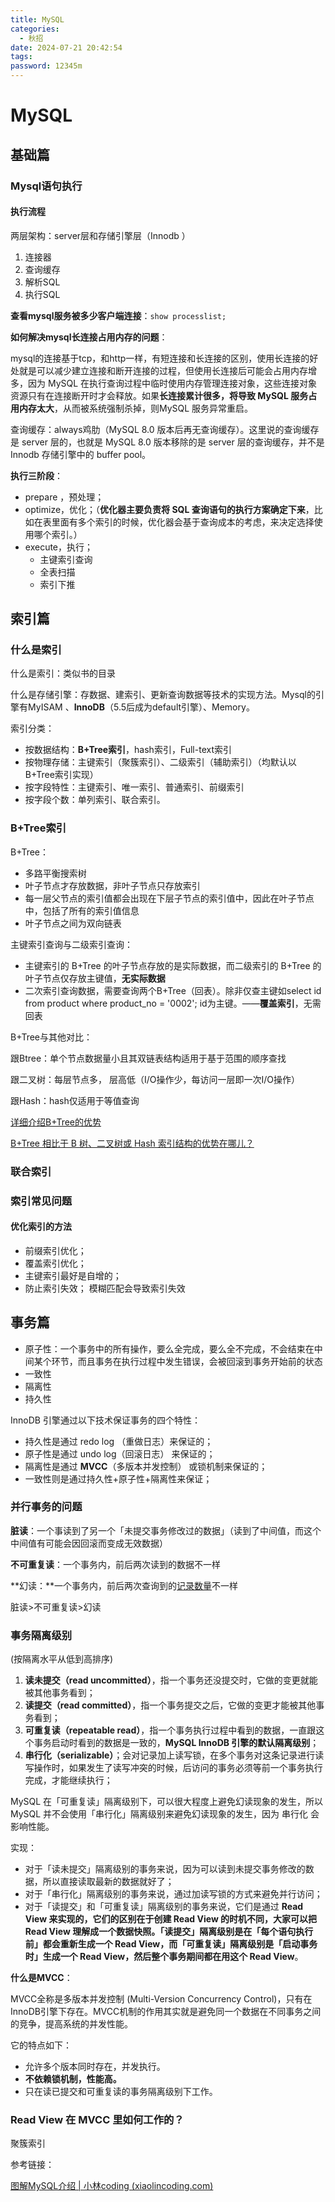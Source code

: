 ```yaml
---
title: MySQL
categories:
  - 秋招
date: 2024-07-21 20:42:54
tags:
password: 12345m
---
```


<!-- more -->

# MySQL

## 基础篇

### Mysql语句执行

#### **执行流程**

两层架构：server层和存储引擎层（Innodb ）

1. 连接器
2. 查询缓存
3. 解析SQL
4. 执行SQL

**查看mysql服务被多少客户端连接**：`show processlist;`

**如何解决mysql长连接占用内存的问题**：

mysql的连接基于tcp，和http一样，有短连接和长连接的区别，使用长连接的好处就是可以减少建立连接和断开连接的过程，但使用长连接后可能会占用内存增多，因为 MySQL 在执行查询过程中临时使用内存管理连接对象，这些连接对象资源只有在连接断开时才会释放。如果**长连接累计很多，将导致 MySQL 服务占用内存太大**，从而被系统强制杀掉，则MySQL 服务异常重启。

查询缓存：always鸡肋（MySQL 8.0 版本后再无查询缓存）。这里说的查询缓存是 server 层的，也就是 MySQL 8.0 版本移除的是 server 层的查询缓存，并不是 Innodb 存储引擎中的 buffer pool。

**执行三阶段**：

- prepare ，预处理；
- optimize，优化；（**优化器主要负责将 SQL 查询语句的执行方案确定下来**，比如在表里面有多个索引的时候，优化器会基于查询成本的考虑，来决定选择使用哪个索引。）
- execute，执行；
  - 主键索引查询
  - 全表扫描
  - 索引下推

## 索引篇

### 什么是索引

什么是索引：类似书的目录



什么是存储引擎：存数据、建索引、更新查询数据等技术的实现方法。Mysql的引擎有MyISAM 、**InnoDB**（5.5后成为default引擎）、Memory。



索引分类：

- 按数据结构：**B+Tree索引**，hash索引，Full-text索引
- 按物理存储：主键索引（聚簇索引）、二级索引（辅助索引）（均默认以B+Tree索引实现）
- 按字段特性：主键索引、唯一索引、普通索引、前缀索引
- 按字段个数：单列索引、联合索引。

### B+Tree索引

B+Tree：

- 多路平衡搜索树
- 叶子节点才存放数据，非叶子节点只存放索引
- 每一层父节点的索引值都会出现在下层子节点的索引值中，因此在叶子节点中，包括了所有的索引值信息
- 叶子节点之间为双向链表



主键索引查询与二级索引查询：

- 主键索引的 B+Tree 的叶子节点存放的是实际数据，而二级索引的 B+Tree 的叶子节点仅存放主键值，**无实际数据**
- 二次索引查询数据，需要查询两个B+Tree（回表）。除非仅查主键如select id from product where product_no = '0002';  id为主键。——**覆盖索引**，无需回表



B+Tree与其他对比：

跟Btree：单个节点数据量小且其双链表结构适用于基于范围的顺序查找

跟二叉树：每层节点多， 层高低（I/O操作少，每访问一层即一次I/O操作）

跟Hash：hash仅适用于等值查询

[详细介绍B+Tree的优势](https://mp.weixin.qq.com/s/w1ZFOug8-Sa7ThtMnlaUtQ)

[B+Tree 相比于 B 树、二叉树或 Hash 索引结构的优势在哪儿？](https://xiaolincoding.com/mysql/index/index_interview.html#为什么-mysql-innodb-选择-b-tree-作为索引的数据结构)

### 联合索引



### 索引常见问题

#### 优化索引的方法

- 前缀索引优化；
- 覆盖索引优化；
- 主键索引最好是自增的；
- 防止索引失效； 模糊匹配会导致索引失效

## 事务篇

- 原子性：一个事务中的所有操作，要么全完成，要么全不完成，不会结束在中间某个环节，而且事务在执行过程中发生错误，会被回滚到事务开始前的状态
- 一致性
- 隔离性
- 持久性

InnoDB 引擎通过以下技术保证事务的四个特性：

- 持久性是通过 redo log （重做日志）来保证的；
- 原子性是通过 undo log（回滚日志） 来保证的；
- 隔离性是通过 **MVCC**（多版本并发控制） 或锁机制来保证的；
- 一致性则是通过持久性+原子性+隔离性来保证；

### 并行事务的问题

**脏读**：一个事读到了另一个「未提交事务修改过的数据」（读到了中间值，而这个中间值有可能会因回滚而变成无效数据）

**不可重复读**：一个事务内，前后两次读到的数据不一样

**幻读：**一个事务内，前后两次查询到的<u>记录数量</u>不一样

脏读>不可重复读>幻读

### 事务隔离级别

(按隔离水平从低到高排序)

1. **读未提交（read uncommitted）**，指一个事务还没提交时，它做的变更就能被其他事务看到；
2. **读提交（read committed）**，指一个事务提交之后，它做的变更才能被其他事务看到；
3. **可重复读（repeatable read）**，指一个事务执行过程中看到的数据，一直跟这个事务启动时看到的数据是一致的，**MySQL InnoDB 引擎的默认隔离级别**；
4. **串行化（serializable）**；会对记录加上读写锁，在多个事务对这条记录进行读写操作时，如果发生了读写冲突的时候，后访问的事务必须等前一个事务执行完成，才能继续执行；



MySQL 在「可重复读」隔离级别下，可以很大程度上避免幻读现象的发生，所以 MySQL 并不会使用「串行化」隔离级别来避免幻读现象的发生，因为 串行化 会影响性能。



实现：

- 对于「读未提交」隔离级别的事务来说，因为可以读到未提交事务修改的数据，所以直接读取最新的数据就好了；
- 对于「串行化」隔离级别的事务来说，通过加读写锁的方式来避免并行访问；
- 对于「读提交」和「可重复读」隔离级别的事务来说，它们是通过 **Read View 来实现的，它们的区别在于创建 Read View 的时机不同，大家可以把 Read View 理解成一个数据快照。「读提交」隔离级别是在「每个语句执行前」都会重新生成一个 Read View，而「可重复读」隔离级别是「启动事务时」生成一个 Read View，然后整个事务期间都在用这个 Read View**。



**什么是MVCC**：

MVCC全称是多版本并发控制 (Multi-Version Concurrency Control)，只有在InnoDB引擎下存在。MVCC机制的作用其实就是避免同一个数据在不同事务之间的竞争，提高系统的并发性能。

它的特点如下：

- 允许多个版本同时存在，并发执行。
- **不依赖锁机制，性能高。**
- 只在读已提交和可重复读的事务隔离级别下工作。



### Read View 在 MVCC 里如何工作的？

聚簇索引





参考链接：

[图解MySQL介绍 | 小林coding (xiaolincoding.com)](https://xiaolincoding.com/mysql/)
